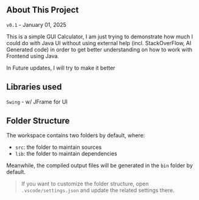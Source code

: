 ## About This Project

`v0.1` - January 01, 2025

This is a simple GUI Calculator, I am just trying to demonstrate how much I could do with Java UI without using external help (incl. StackOverFlow, AI Generated code) in order to get better understanding on how to work with Frontend using Java.

In Future updates, I will try to make it better

## Libraries used

`Swing`  - w/ JFrame for UI

## Folder Structure

The workspace contains two folders by default, where:

- `src`: the folder to maintain sources
- `lib`: the folder to maintain dependencies

Meanwhile, the compiled output files will be generated in the `bin` folder by default.

> If you want to customize the folder structure, open `.vscode/settings.json` and update the related settings there.


